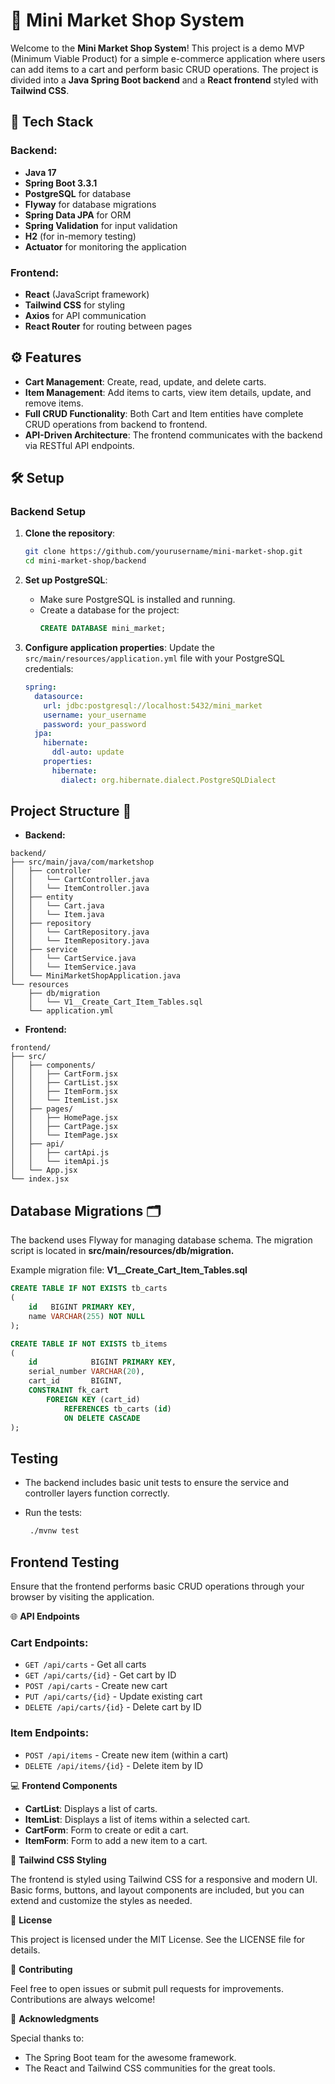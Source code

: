 # 🛒 Mini Market Shop System

Welcome to the **Mini Market Shop System**! This project is a demo MVP (Minimum Viable Product) for a simple e-commerce
application where users can add items to a cart and perform basic CRUD operations. The project is divided into a **Java
Spring Boot backend** and a **React frontend** styled with **Tailwind CSS**.

## 🚀 Tech Stack

### Backend:

- **Java 17**
- **Spring Boot 3.3.1**
- **PostgreSQL** for database
- **Flyway** for database migrations
- **Spring Data JPA** for ORM
- **Spring Validation** for input validation
- **H2** (for in-memory testing)
- **Actuator** for monitoring the application

### Frontend:

- **React** (JavaScript framework)
- **Tailwind CSS** for styling
- **Axios** for API communication
- **React Router** for routing between pages

## ⚙️ Features

- **Cart Management**: Create, read, update, and delete carts.
- **Item Management**: Add items to carts, view item details, update, and remove items.
- **Full CRUD Functionality**: Both Cart and Item entities have complete CRUD operations from backend to frontend.
- **API-Driven Architecture**: The frontend communicates with the backend via RESTful API endpoints.

## 🛠️ Setup

### Backend Setup

1. **Clone the repository**:
    ```bash
    git clone https://github.com/yourusername/mini-market-shop.git
    cd mini-market-shop/backend
    ```

2. **Set up PostgreSQL**:
    - Make sure PostgreSQL is installed and running.
    - Create a database for the project:
      ```sql
      CREATE DATABASE mini_market;
      ```

3. **Configure application properties**:
   Update the `src/main/resources/application.yml` file with your PostgreSQL credentials:
   ```yml
   spring:
     datasource:
       url: jdbc:postgresql://localhost:5432/mini_market
       username: your_username
       password: your_password
     jpa:
       hibernate:
         ddl-auto: update
       properties:
         hibernate:
           dialect: org.hibernate.dialect.PostgreSQLDialect
    ```

## Project Structure 📂

- **Backend:**

````tree
backend/
├── src/main/java/com/marketshop
│   ├── controller
│   │   └── CartController.java
│   │   └── ItemController.java
│   ├── entity
│   │   └── Cart.java
│   │   └── Item.java
│   ├── repository
│   │   └── CartRepository.java
│   │   └── ItemRepository.java
│   ├── service
│   │   └── CartService.java
│   │   └── ItemService.java
│   └── MiniMarketShopApplication.java
└── resources
    ├── db/migration
    │   └── V1__Create_Cart_Item_Tables.sql
    └── application.yml
````

- **Frontend:**

```tree
frontend/
├── src/
│   ├── components/
│   │   ├── CartForm.jsx
│   │   ├── CartList.jsx
│   │   ├── ItemForm.jsx
│   │   └── ItemList.jsx
│   ├── pages/
│   │   ├── HomePage.jsx
│   │   ├── CartPage.jsx
│   │   └── ItemPage.jsx
│   ├── api/
│   │   ├── cartApi.js
│   │   └── itemApi.js
│   └── App.jsx
└── index.jsx

```

## Database Migrations 🗂️

The backend uses Flyway for managing database schema.
The migration script is located in **src/main/resources/db/migration.**

Example migration file: **V1__Create_Cart_Item_Tables.sql**

```sql
CREATE TABLE IF NOT EXISTS tb_carts
(
    id   BIGINT PRIMARY KEY,
    name VARCHAR(255) NOT NULL
);

CREATE TABLE IF NOT EXISTS tb_items
(
    id            BIGINT PRIMARY KEY,
    serial_number VARCHAR(20),
    cart_id       BIGINT,
    CONSTRAINT fk_cart
        FOREIGN KEY (cart_id)
            REFERENCES tb_carts (id)
            ON DELETE CASCADE
);

```

## Testing

- The backend includes basic unit tests to ensure the service and controller layers function correctly.
- Run the tests:

   ```bash
    ./mvnw test
   ```

## Frontend Testing

Ensure that the frontend performs basic CRUD operations through your browser by visiting the application.

🌐 **API Endpoints**

### Cart Endpoints:

- `GET /api/carts` - Get all carts
- `GET /api/carts/{id}` - Get cart by ID
- `POST /api/carts` - Create new cart
- `PUT /api/carts/{id}` - Update existing cart
- `DELETE /api/carts/{id}` - Delete cart by ID

### Item Endpoints:

- `POST /api/items` - Create new item (within a cart)
- `DELETE /api/items/{id}` - Delete item by ID

💻 **Frontend Components**

- **CartList**: Displays a list of carts.
- **ItemList**: Displays a list of items within a selected cart.
- **CartForm**: Form to create or edit a cart.
- **ItemForm**: Form to add a new item to a cart.

🎨 **Tailwind CSS Styling**

The frontend is styled using Tailwind CSS for a responsive and modern UI. Basic forms, buttons, and layout components
are included, but you can extend and customize the styles as needed.

📜 **License**

This project is licensed under the MIT License. See the LICENSE file for details.

🤝 **Contributing**

Feel free to open issues or submit pull requests for improvements. Contributions are always welcome!

👏 **Acknowledgments**

Special thanks to:

- The Spring Boot team for the awesome framework.
- The React and Tailwind CSS communities for the great tools.
